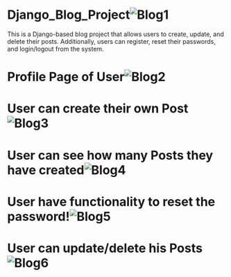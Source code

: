 # Django_Blog_Project![Blog1](https://user-images.githubusercontent.com/80098375/230851679-30237e55-92a7-4aea-a3c3-db6108ecb839.png)
This is a Django-based blog project that allows users to create, update, and delete their posts. Additionally, users can register, reset their passwords, and login/logout from the system.
# Profile Page of User![Blog2](https://user-images.githubusercontent.com/80098375/230852337-689310f0-3a15-4ac0-abf1-2bcefe8baaab.png)
# User can create their own Post![Blog3](https://user-images.githubusercontent.com/80098375/230852702-cf826f50-bd8d-4020-815f-8d65cff39037.png)
# User can see how many Posts they have created![Blog4](https://user-images.githubusercontent.com/80098375/230853462-a0033b63-9fd5-412a-9274-03e977c2c1bd.png)
# User have functionality to reset the password!![Blog5](https://user-images.githubusercontent.com/80098375/230853737-e5f43e55-43a1-4d18-becf-42cb386f22ae.png)
# User can update/delete his Posts![Blog6](https://user-images.githubusercontent.com/80098375/230853904-77b92967-beb2-41e0-b1c5-c8b86c06b9f7.png)


